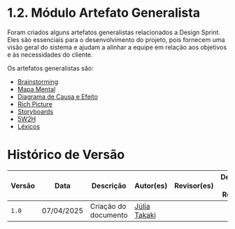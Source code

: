# 1.2. Módulo Artefato Generalista

Foram criados alguns artefatos generalistas relacionados a Design Sprint. Eles são essenciais para o desenvolvimento do projeto, pois fornecem uma visão geral do sistema e ajudam a alinhar a equipe em relação aos objetivos e às necessidades do cliente.

Os artefatos generalistas são:

- [Brainstorming](/Brainstorm.md)
- [Mapa Mental](/Base/1.1.2.Mapa-mental.md)
- [Diagrama de Causa e Efeito](/Base/causaefeito.md)
- [Rich Picture](/Base/1.2.5.Richpicture.md)
- [Storyboards](/Base/1.2.6.Storyboards.md)
- [5W2H](/Base/1.2.3.5W2H.md)
- [Léxicos](/Base/1.2.1.Léxicos.md)

# Histórico de Versão
| Versão | Data | Descrição | Autor(es) | Revisor(es) | Detalhes da Revisão|
|------|--------|-----------|-----------| ----------- | -------------------|
| `1.0` | 07/04/2025 | Criação do documento | [Júlia Takaki](https://github.com/juliatakaki) |